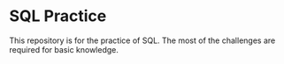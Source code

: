 # SQL Practice

This repository is for the practice of SQL.
The most of the challenges are required for basic knowledge.